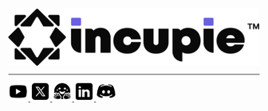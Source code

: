 <p align="left">
  <a href="https://incupie.com">
    <picture>
      <source media="(prefers-color-scheme: dark)" srcset="assets/images/incupie_dark.svg">
      <img alt="incupie" src="assets/images/incupie_light.svg">
    </picture>
  </a>
</p>

<hr>



<p align="left">
  <a href="https://www.youtube.com/@incupie">
    <picture>
      <source media="(prefers-color-scheme: dark)" srcset="assets/icons/yt_dark.svg">
      <img alt="incupie" src="assets/icons/yt_light.svg" height="40px">
    </picture>
  </a>
  <a href="https://x.com/incupie">
    <picture>
      <source media="(prefers-color-scheme: dark)" srcset="assets/icons/x_dark.svg">
      <img alt="incupie" src="assets/icons/x_light.svg" height="40px">
    </picture>
  </a>
  <a href="https://huggingface.co/incupie">
    <picture>
      <source media="(prefers-color-scheme: dark)" srcset="assets/icons/hf_dark.svg">
      <img alt="incupie" src="assets/icons/hf_light.svg" height="40px">
    </picture>
  </a>
  <a href="https://www.linkedin.com/company/incupie">
    <picture>
      <source media="(prefers-color-scheme: dark)" srcset="assets/icons/linkedin_dark.svg">
      <img alt="incupie" src="assets/icons/linkedin_light.svg" height="40px">
    </picture>
  </a>
   <a href="https://discord.gg/7WsMfhweUs">
    <picture>
      <source media="(prefers-color-scheme: dark)" srcset="assets/icons/discord_dark.svg">
      <img alt="incupie" src="assets/icons/discord_light.svg" height="40px">
    </picture>
  </a>
</p>